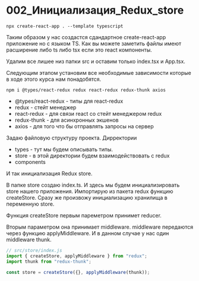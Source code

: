 # 002_Инициализация_Redux_store

```shell
npx create-react-app . --template typescript
```

Таким образом у нас создастся сдандартное create-react-app приложение но c языком TS. Как вы можете заметить файлы имеют расширение либо ts либо tsx если это react компоненты.

Удалим все лишее низ папки src и оставим только index.tsx и App.tsx.

Следующим этапом установим все необходимые зависимости которые в ходе этого курса нам понадобятся.

```shell
npm i @types/react-redux redux react-redux redux-thunk axios
```

* @types/react-redux - типы для react-redux
* redux - стейт менеджер
* react-redux - для связи react со стейт менеджером redux
* redux-thunk - для асинхронных экшенов
* axios - для того что бы отправлять запросы на сервер


Задаю файловую структуру проекта. Дирректории

* types - тут мы будем описывать типы.
* store - в этой директории будем взаимодействовать с redux
* components


И так инициализация Redux store.

В папке store создаю index.ts. И здесь мы будем инициализировать store нашего приложения. Импортирую из пакета redux функцию createStore. Сразу же произвожу инициализацию хранилища в переменную store.

Функция createStore первым пареметром принимет reducer.

Вторым параметром она принимает middleware. middleware передаются через функцию applyMiddleware. И в данном случае у нас один middleware thunk.

```ts
// src/store/index.js
import { createStore, applyMiddleware } from "redux";
import thunk from "redux-thunk";

const store = createStore({}, applyMiddleware(thunk));

```



